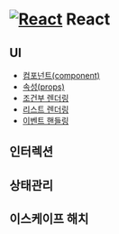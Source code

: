 # [![React](https://skillicons.dev/icons?i=react)](https://skillicons.dev) React

## UI
 - [컴포넌트(component)](https://github.com/minomad/study-repository/blob/main/React/UI/component.md)
 - [속성(props)]()
 - [조건부 렌더링](https://github.com/minomad/study-repository/blob/main/React/UI/conditionalRendering.md)
 - [리스트 렌더링](https://github.com/minomad/study-repository/blob/main/React/UI/listRendering.md)
 - [이벤트 핸들링]()

## 인터렉션

## 상태관리

## 이스케이프 해치
